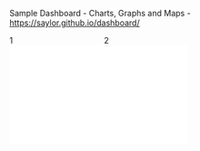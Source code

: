 Sample Dashboard - Charts, Graphs and Maps - https://saylor.github.io/dashboard/
<div style="overflow: hidden;">
    <div style="float: left; width: 33%;">1</div>
    <div style="float: left; width: 67%;">2</div>
</div>

<iframe width="313" height="173" src="//www.census.gov/popclock/population_widget_313x173.php?popclk=728858" frameBorder="0" allowtransparency="true"></iframe>
